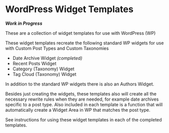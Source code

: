 # WordPress Widget Templates

***Work in Progress***

These are a collection of widget templates for use with WordPress (WP)

These widget templates recreate the following standard WP widgets
for use with Custom Post Types and Custom Taxonomies
* Date Archive Widget *(completed)*
* Recent Posts Widget
* Category (Taxonomy) Widget
* Tag Cloud (Taxonomy) Widget

In addition to the standard WP widgets there is also an Authors Widget.

Besides just creating the widgets, these templates also will create all the necessary rewrite rules
when they are needed, for example date archives specific to a post type. Also included in each template
is a function that will automatically create a Widget Area in WP that matches the post type.

See instructions for using these widget templates in each of the completed templates.